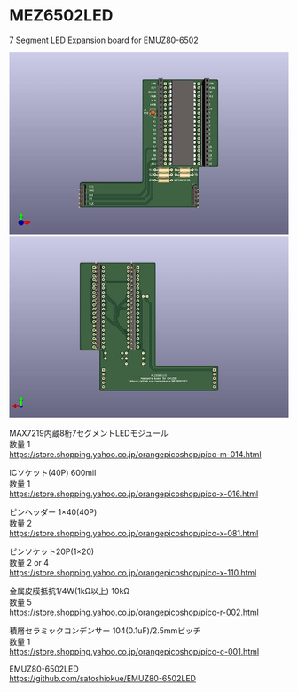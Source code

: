 # MEZ6502LED
7 Segment LED Expansion board for EMUZ80-6502

![MEZ80LED PCB TOP](https://github.com/satoshiokue/MEZ6502LED/blob/main/MEZ6502LED_top.jpg)
![MEZ80LED PCB BOTTOM](https://github.com/satoshiokue/MEZ6502LED/blob/main/MEZ6502LED_bottom.jpg)

MAX7219内蔵8桁7セグメントLEDモジュール  
数量 1  
https://store.shopping.yahoo.co.jp/orangepicoshop/pico-m-014.html

ICソケット(40P) 600mil  
数量 1  
https://store.shopping.yahoo.co.jp/orangepicoshop/pico-x-016.html

ピンヘッダー 1×40(40P)  
数量 2  
https://store.shopping.yahoo.co.jp/orangepicoshop/pico-x-081.html

ピンソケット20P(1×20)  
数量 2 or 4  
https://store.shopping.yahoo.co.jp/orangepicoshop/pico-x-110.html

金属皮膜抵抗1/4W(1kΩ以上) 10kΩ  
数量 5  
https://store.shopping.yahoo.co.jp/orangepicoshop/pico-r-002.html

積層セラミックコンデンサー 104(0.1uF)/2.5mmピッチ  
数量 1  
https://store.shopping.yahoo.co.jp/orangepicoshop/pico-c-001.html

EMUZ80-6502LED  
https://github.com/satoshiokue/EMUZ80-6502LED  
